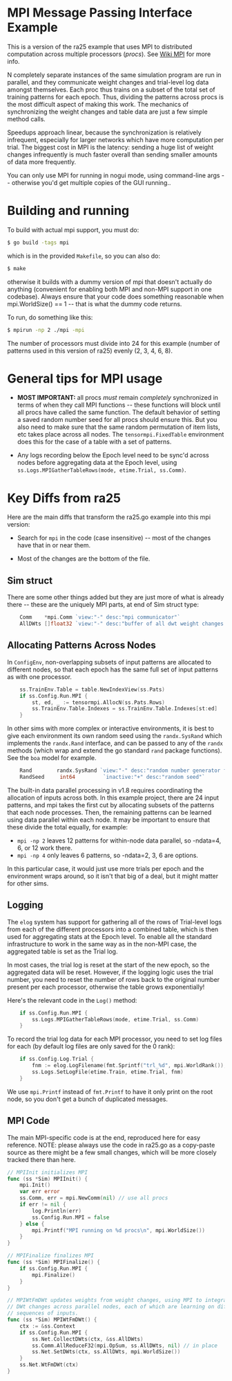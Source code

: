 # MPI Message Passing Interface Example

This is a version of the ra25 example that uses MPI to distributed computation across multiple processors (*procs*).  See [Wiki MPI](https://github.com/emer/emergent/wiki/MPI) for more info.

N completely separate instances of the same simulation program are run in parallel, and they communicate weight changes and trial-level log data amongst themselves.  Each proc thus trains on a subset of the total set of training patterns for each epoch.  Thus, dividing the patterns across procs is the most difficult aspect of making this work.  The mechanics of synchronizing the weight changes and table data are just a few simple method calls.

Speedups approach linear, because the synchronization is relatively infrequent, especially for larger networks which have more computation per trial.  The biggest cost in MPI is the latency: sending a huge list of weight changes infrequently is much faster overall than sending smaller amounts of data more frequently.

You can only use MPI for running in nogui mode, using command-line args -- otherwise you'd get multiple copies of the GUI running..

# Building and running

To build with actual mpi support, you must do:

```bash
$ go build -tags mpi
```

which is in the provided `Makefile`, so you can also do:
```bash
$ make
```

otherwise it builds with a dummy version of mpi that doesn't actually do anything (convenient for enabling both MPI and non-MPI support in one codebase).  Always ensure that your code does something reasonable when mpi.WorldSize() == 1 -- that is what the dummy code returns.

To run, do something like this:

```bash
$ mpirun -np 2 ./mpi -mpi
```

The number of processors must divide into 24 for this example (number of patterns used in this version of ra25) evenly (2, 3, 4, 6, 8).

# General tips for MPI usage

* **MOST IMPORTANT:** all procs *must* remain *completely* synchronized in terms of when they call MPI functions -- these functions will block until all procs have called the same function.  The default behavior of setting a saved random number seed for all procs should ensure this.  But you also need to make sure that the same random permutation of item lists, etc takes place across all nodes.  The `tensormpi.FixedTable` environment does this for the case of a table with a set of patterns.

* Any logs recording below the Epoch level need to be sync'd across nodes before aggregating data at the Epoch level, using `ss.Logs.MPIGatherTableRows(mode, etime.Trial, ss.Comm)`.


# Key Diffs from ra25

Here are the main diffs that transform the ra25.go example into this mpi version:

* Search for `mpi` in the code (case insensitive) -- most of the changes have that in or near them.

* Most of the changes are the bottom of the file.

## Sim struct

There are some other things added but they are just more of what is already there -- these are the uniquely MPI parts, at end of Sim struct type:

```go
	Comm    *mpi.Comm `view:"-" desc:"mpi communicator"`
	AllDWts []float32 `view:"-" desc:"buffer of all dwt weight changes -- for mpi sharing"`
```

## Allocating Patterns Across Nodes

In `ConfigEnv`, non-overlapping subsets of input patterns are allocated to different nodes, so that each epoch has the same full set of input patterns as with one processor.

```go
	ss.TrainEnv.Table = table.NewIndexView(ss.Pats)
	if ss.Config.Run.MPI {
		st, ed, _ := tensormpi.AllocN(ss.Pats.Rows)
		ss.TrainEnv.Table.Indexes = ss.TrainEnv.Table.Indexes[st:ed]
	}
```

In other sims with more complex or interactive environments, it is best to give each environment its own random seed using the `randx.SysRand` which implements the `randx.Rand` interface, and can be passed to any of the `randx` methods (which wrap and extend the go standard `rand` package functions).  See the `boa` model for example.

```go
	Rand        randx.SysRand `view:"-" desc:"random number generator for the env -- all random calls must use this"`
	RandSeed     int64         `inactive:"+" desc:"random seed"`
```

The built-in data parallel processing in v1.8 requires coordinating the allocation of inputs across both.  In this example project, there are 24 input patterns, and mpi takes the first cut by allocating subsets of the patterns that each node processes.  Then, the remaining patterns can be learned using data parallel within each node.  It may be important to ensure that these divide the total equally, for example:

* `mpi -np 2` leaves 12 patterns for within-node data parallel, so -ndata=4, 6, or 12 work there.
* `mpi -np 4` only leaves 6 patterns, so -ndata=2, 3, 6 are options.

In this particular case, it would just use more trials per epoch and the environment wraps around, so it isn't that big of a deal, but it might matter for other sims.

## Logging

The `elog` system has support for gathering all of the rows of Trial-level logs from each of the different processors into a combined table, which is then used for aggregating stats at the Epoch level.  To enable all the standard infrastructure to work in the same way as in the non-MPI case, the aggregated table is set as the Trial log. 

In most cases, the trial log is reset at the start of the new epoch, so the aggregated data will be reset.  However, if the logging logic uses the trial number, you need to reset the number of rows back to the original number present per each processor, otherwise the table grows exponentially!

Here's the relevant code in the `Log()` method:

```go
	if ss.Config.Run.MPI {
		ss.Logs.MPIGatherTableRows(mode, etime.Trial, ss.Comm)
	}
```

To record the trial log data for each MPI processor, you need to set log files for each (by default log files are only saved for the 0 rank):

```go
	if ss.Config.Log.Trial {
		fnm := elog.LogFilename(fmt.Sprintf("trl_%d", mpi.WorldRank()), ss.Net.Name(), ss.Params.RunName(ss.Config.Run.Run))
		ss.Logs.SetLogFile(etime.Train, etime.Trial, fnm)
	}
```


We use `mpi.Printf` instead of `fmt.Printf` to have it only print on the root node, so you don't get a bunch of duplicated messages.

## MPI Code

The main MPI-specific code is at the end, reproduced here for easy reference.  NOTE: please always use the code in ra25.go as a copy-paste source as there might be a few small changes, which will be more closely tracked there than here.


```go
// MPIInit initializes MPI
func (ss *Sim) MPIInit() {
	mpi.Init()
	var err error
	ss.Comm, err = mpi.NewComm(nil) // use all procs
	if err != nil {
		log.Println(err)
		ss.Config.Run.MPI = false
	} else {
		mpi.Printf("MPI running on %d procs\n", mpi.WorldSize())
	}
}

// MPIFinalize finalizes MPI
func (ss *Sim) MPIFinalize() {
	if ss.Config.Run.MPI {
		mpi.Finalize()
	}
}

// MPIWtFmDWt updates weights from weight changes, using MPI to integrate
// DWt changes across parallel nodes, each of which are learning on different
// sequences of inputs.
func (ss *Sim) MPIWtFmDWt() {
	ctx := &ss.Context
	if ss.Config.Run.MPI {
		ss.Net.CollectDWts(ctx, &ss.AllDWts)
		ss.Comm.AllReduceF32(mpi.OpSum, ss.AllDWts, nil) // in place
		ss.Net.SetDWts(ctx, ss.AllDWts, mpi.WorldSize())
	}
	ss.Net.WtFmDWt(ctx)
}
```

